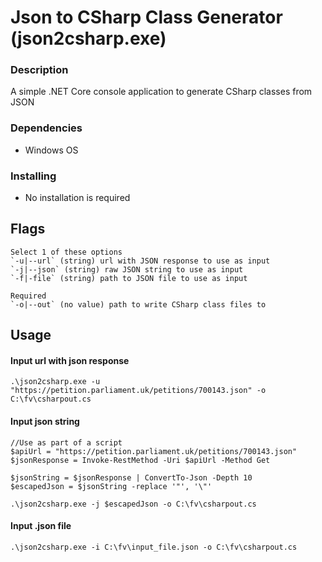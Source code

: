 # Json to CSharp Class Generator (json2csharp.exe)

### Description

A simple .NET Core console application to generate CSharp classes from JSON

### Dependencies

- Windows OS

### Installing

- No installation is required

## Flags

```
Select 1 of these options
`-u|--url` (string) url with JSON response to use as input
`-j|--json` (string) raw JSON string to use as input
`-f|-file` (string) path to JSON file to use as input

Required
`-o|--out` (no value) path to write CSharp class files to
```

## Usage

#### Input url with json response

`.\json2csharp.exe -u "https://petition.parliament.uk/petitions/700143.json" -o C:\fv\csharpout.cs`

#### Input json string

```
//Use as part of a script
$apiUrl = "https://petition.parliament.uk/petitions/700143.json"
$jsonResponse = Invoke-RestMethod -Uri $apiUrl -Method Get

$jsonString = $jsonResponse | ConvertTo-Json -Depth 10
$escapedJson = $jsonString -replace '"', '\"'

.\json2csharp.exe -j $escapedJson -o C:\fv\csharpout.cs
```

#### Input .json file

`.\json2csharp.exe -i C:\fv\input_file.json -o C:\fv\csharpout.cs`
